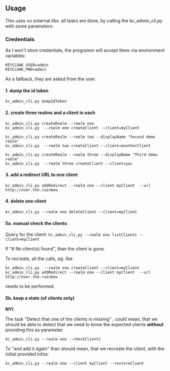 ## Usage 

This uses no external libs. 
all tasks are done, by calling the kc_admin_cli.py with some parameters:

### Credentials
As I won't store credentials, the programm will accept them via environment variables:
```shell script
KEYCLOAK_USER=admin
KEYCLOAK_PWD=admin
```
As a fallback, they are asked from  the user.
 

#### 1. dump the id token

`kc_admin_cli.py dumpIdToken`

#### 2. create three realms and a client in each

```
kc_admin_cli.py createRealm --realm one   
kc_admin_cli.py  --realm one createClient --client=myClient

kc_admin_cli.py createRealm --realm two --displayName "Second demo realm"
kc_admin_cli.py  --realm two createClient --client=anotherClient

kc_admin_cli.py createRealm --realm three --displayName "Third demo realm"  
kc_admin_cli.py  --realm three createClient --client=yac
```

#### 3. add a redirect URL to one client

`kc_admin_cli.py addRedirect --realm one --client myClient  --url http://over.the.rainbow`

#### 4. delete one client

`kc_admin_cli.py --realm one deleteClient --client=myClient`
 
#### 5a. manual check the clients

Query for the client:
`kc_admin_cli.py --realm one listClients --client=myClient`

If "# No client(s) found", than the client is gone.

To recreate, all the calls, eg. like
```shell script
kc_admin_cli.py  --realm one createClient --client=myClient
kc_admin_cli.py addRedirect --realm one --client myClient  --url http://over.the.rainbow
``` 

needs to be performed. 
 
#### 5b. keep a state (of clients only)

**NYI**

The task "Detect that one of the clients is missing" , could mean, that we should be able 
to detect that we need to know the expected clients **without** providing this as parameter. 
 
`kc_admin_cli.py --realm one --checkClients `

To "and add it again" than should mean, that we recreate the client, with the initial provided infos:

`kc_admin_cli.py --realm one --client myClient --restoreClient`
  

 

 



